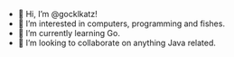 - 👋 Hi, I’m @gocklkatz!
- 👀 I’m interested in computers, programming and fishes.
- 🌱 I’m currently learning Go.
- 💞️ I’m looking to collaborate on anything Java related.

<!---
gocklkatz/gocklkatz is a ✨ special ✨ repository because its `README.md` (this file) appears on your GitHub profile.
You can click the Preview link to take a look at your changes.
--->
